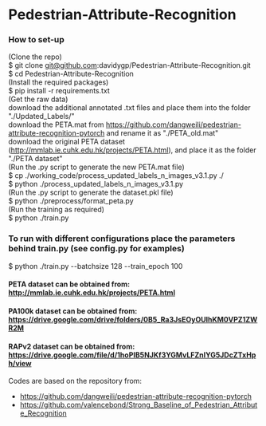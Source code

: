# Pedestrian-Attribute-Recognition

### How to set-up
(Clone the repo)  
$ git clone git@github.com:davidygp/Pedestrian-Attribute-Recognition.git  
$ cd Pedestrian-Attribute-Recognition  
(Install the required packages)  
$ pip install -r requirements.txt  
(Get the raw data)  
download the additional annotated .txt files and place them into the folder "./Updated_Labels/"  
download the PETA.mat from https://github.com/dangweili/pedestrian-attribute-recognition-pytorch and rename it as "./PETA_old.mat"  
download the original PETA dataset (http://mmlab.ie.cuhk.edu.hk/projects/PETA.html), and place it as the folder "./PETA dataset"  
(Run the .py script to generate the new PETA.mat file)  
$ cp ./working_code/process_updated_labels_n_images_v3.1.py ./  
$ python ./process_updated_labels_n_images_v3.1.py  
(Run the .py script to generate the dataset.pkl file)  
$ python ./preprocess/format_peta.py  
(Run the training as required)  
$ python ./train.py  

### To run with different configurations place the parameters behind train.py (see config.py for examples)
$ python ./train.py --batchsize 128 --train_epoch 100

#### PETA dataset can be obtained from: http://mmlab.ie.cuhk.edu.hk/projects/PETA.html
#### PA100k dataset can be obtained from: https://drive.google.com/drive/folders/0B5_Ra3JsEOyOUlhKM0VPZ1ZWR2M
#### RAPv2 dataset can be obtained from: https://drive.google.com/file/d/1hoPIB5NJKf3YGMvLFZnIYG5JDcZTxHph/view

    
Codes are based on the repository from:
- https://github.com/dangweili/pedestrian-attribute-recognition-pytorch
- https://github.com/valencebond/Strong_Baseline_of_Pedestrian_Attribute_Recognition

